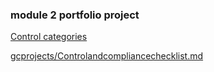 ### module 2 portfolio project





[Control categories](gcprojects/Controlcategories.md)

[gcprojects/Controlandcompliancechecklist.md](gcprojects/Controlandcompliancechecklist.html)

